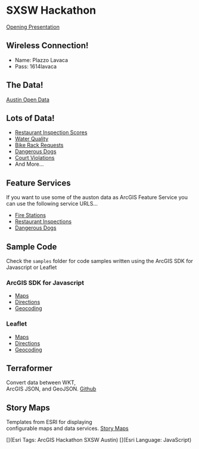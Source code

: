 # SXSW Hackathon

[Opening Presentation](http://esri.github.com/sxsw-hackathon)

## Wireless Connection!
* Name: Plazzo Lavaca
* Pass: 1614lavaca

## The Data!

[Austin Open Data](https://data.austintexas.gov/)

## Lots of Data!
* [Restaurant Inspection Scores](https://data.austintexas.gov/dataset/Restaurant-Inspection-Scores/ecmv-9xxi)
* [Water Quality](https://data.austintexas.gov/Environmental/Water-Quality-Sampling-Data/5tye-7ray)
* [Bike Rack Requests](https://data.austintexas.gov/Transportation/Bicycle-Rack-Requests/5tx2-pk4n)
* [Dangerous Dogs](https://data.austintexas.gov/Public-Safety/Declared-Dangerous-Dogs/ykw4-j3aj)
* [Court Violations](https://data.austintexas.gov/Public-Safety/Municipal-Court-Violation-Location/8jyt-x94k)
* And More&hellip;

## Feature Services
If you want to use some of the auston data as ArcGIS Feature Service you can use the following service URLS...

* [Fire Stations](http://esri23.maps.arcgis.com/home/item.html?id=b6091b9e9e184e2fafd016132412537a)
* [Restaurant Inspections](http://esri23.maps.arcgis.com/home/item.html?id=324daed7e2b847c7b0aa1781be924e1e)
* [Dangerous Dogs](http://esri23.maps.arcgis.com/home/webmap/viewer.html?webmap=101901d5e4a24a4d872cf73de736a97a)

## Sample Code
Check the `samples` folder for code samples written using the ArcGIS SDK for Javascript or Leaflet

### ArcGIS SDK for Javascript
* [Maps](http://esri.github.com/sxsw-hackathon/samples/arcgis/map.html)
* [Directions](http://esri.github.com/sxsw-hackathon/samples/arcgis/directions.html)
* [Geocoding](http://esri.github.com/sxsw-hackathon/samples/arcgis/geocode.html)

### Leaflet
* [Maps](http://esri.github.com/sxsw-hackathon/samples/leaflet/map.html)
* [Directions](http://esri.github.com/sxsw-hackathon/samples/leaflet/directions.html)
* [Geocoding](http://esri.github.com/sxsw-hackathon/samples/leaflet/geocode.html)

## Terraformer
Convert data between WKT,<br>ArcGIS JSON, and GeoJSON. [Github](https://github.com/esri/Terraformer)

## Story Maps
Templates from ESRI for displaying<br> configurable maps and data services. [Story Maps](http://storymaps.esri.com/home/)

[](Esri Tags: ArcGIS Hackathon SXSW Austin)
[](Esri Language: JavaScript)
